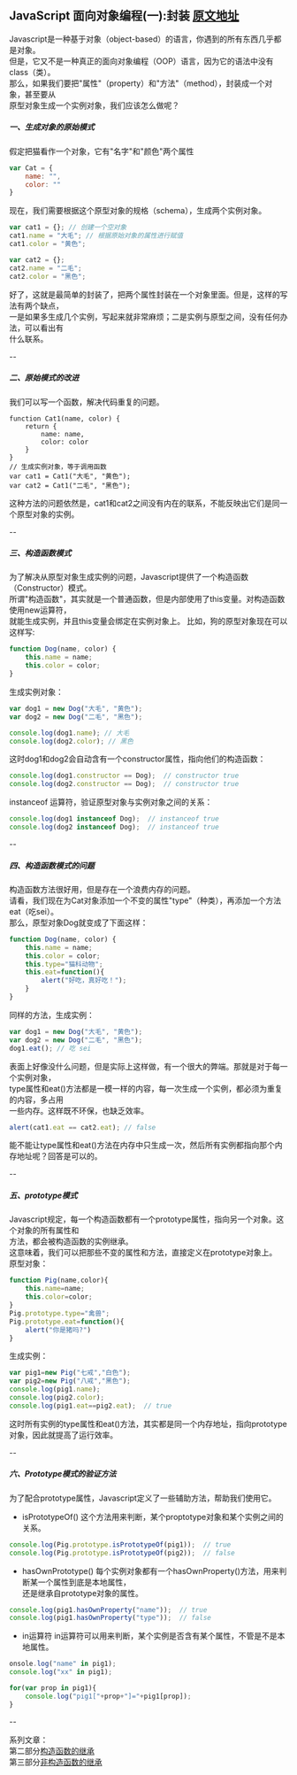 ## JavaScript 面向对象编程(一):封装 [原文地址](http://www.ruanyifeng.com/blog/2010/05/object-oriented_javascript_encapsulation.html)
Javascript是一种基于对象（object-based）的语言，你遇到的所有东西几乎都是对象。<br>但是，它又不是一种真正的面向对象编程（OOP）语言，因为它的语法中没有class（类）。<br>
那么，如果我们要把"属性"（property）和"方法"（method），封装成一个对象，甚至要从<br>
原型对象生成一个实例对象，我们应该怎么做呢？

##### 一、生成对象的原始模式
假定把猫看作一个对象，它有"名字"和"颜色"两个属性
```javascript
var Cat = {
    name: "",
    color: ""
}
```
现在，我们需要根据这个原型对象的规格（schema），生成两个实例对象。
```javascript
var cat1 = {}; // 创建一个空对象
cat1.name = "大毛"; // 根据原始对象的属性进行赋值
cat1.color = "黄色";

var cat2 = {};
cat2.name = "二毛";
cat2.color = "黑色";
```
好了，这就是最简单的封装了，把两个属性封装在一个对象里面。但是，这样的写法有两个缺点，<br>一是如果多生成几个实例，写起来就非常麻烦；二是实例与原型之间，没有任何办法，可以看出有<br>什么联系。

--

##### 二、原始模式的改进
我们可以写一个函数，解决代码重复的问题。
```javascrit
function Cat1(name, color) {
    return {
        name: name,
        color: color
    }
}
// 生成实例对象，等于调用函数
var cat1 = Cat1("大毛", "黄色");
var cat2 = Cat1("二毛", "黑色");
```
这种方法的问题依然是，cat1和cat2之间没有内在的联系，不能反映出它们是同一个原型对象的实例。

--

##### 三、构造函数模式
为了解决从原型对象生成实例的问题，Javascript提供了一个构造函数（Constructor）模式。<br>
所谓"构造函数"，其实就是一个普通函数，但是内部使用了this变量。对构造函数使用new运算符，<br>
就能生成实例，并且this变量会绑定在实例对象上。
比如，狗的原型对象现在可以这样写:
```javascript
function Dog(name, color) {
    this.name = name;
    this.color = color;
}
```
生成实例对象：
```javascript
var dog1 = new Dog("大毛", "黄色");
var dog2 = new Dog("二毛", "黑色");

console.log(dog1.name); // 大毛
console.log(dog2.color); // 黑色
```
这时dog1和dog2会自动含有一个constructor属性，指向他们的构造函数：
```javascript
console.log(dog1.constructor == Dog);  // constructor true
console.log(dog2.constructor == Dog);  // constructor true
```
instanceof 运算符，验证原型对象与实例对象之间的关系：
```javascript
console.log(dog1 instanceof Dog);  // instanceof true
console.log(dog2 instanceof Dog);  // instanceof true
```

--

##### 四、构造函数模式的问题
构造函数方法很好用，但是存在一个浪费内存的问题。<br>
请看，我们现在为Cat对象添加一个不变的属性"type"（种类），再添加一个方法eat（吃sei）。<br>
那么，原型对象Dog就变成了下面这样：
```javascript
function Dog(name, color) {
    this.name = name;
    this.color = color;
    this.type="猫科动物";
    this.eat=function(){
    	alert("好吃，真好吃！");
    }
}
```
同样的方法，生成实例：
```javascript
var dog1 = new Dog("大毛", "黄色");
var dog2 = new Dog("二毛", "黑色");
dog1.eat(); // 吃 sei
```

表面上好像没什么问题，但是实际上这样做，有一个很大的弊端。那就是对于每一个实例对象，<br>
type属性和eat()方法都是一模一样的内容，每一次生成一个实例，都必须为重复的内容，多占用<br>
一些内存。这样既不环保，也缺乏效率。
```javascript
alert(cat1.eat == cat2.eat); // false
```
能不能让type属性和eat()方法在内存中只生成一次，然后所有实例都指向那个内存地址呢？回答是可以的。

-- 

##### 五、prototype模式
Javascript规定，每一个构造函数都有一个prototype属性，指向另一个对象。这个对象的所有属性和<br>
方法，都会被构造函数的实例继承。<br>
这意味着，我们可以把那些不变的属性和方法，直接定义在prototype对象上。<br>
原型对象：
```javascript
function Pig(name,color){
	this.name=name;
	this.color=color;
}
Pig.prototype.type="禽兽";
Pig.prototype.eat=function(){
	alert("你是猪吗?")
}
```
生成实例：
```javascript
var pig1=new Pig("七戒","白色");
var pig2=new Pig("八戒","黑色");
console.log(pig1.name);
console.log(pig2.color);
console.log(pig1.eat==pig2.eat);  // true
```
这时所有实例的type属性和eat()方法，其实都是同一个内存地址，指向prototype对象，因此就提高了运行效率。

--

##### 六、Prototype模式的验证方法
为了配合prototype属性，Javascript定义了一些辅助方法，帮助我们使用它。<br>

* isPrototypeOf()
这个方法用来判断，某个proptotype对象和某个实例之间的关系。<br>
```javascript
console.log(Pig.prototype.isPrototypeOf(pig1));  // true
console.log(Pig.prototype.isPrototypeOf(pig2));  // false
```

* hasOwnPrototype()
每个实例对象都有一个hasOwnProperty()方法，用来判断某一个属性到底是本地属性，<br>
还是继承自prototype对象的属性。
```javascript
console.log(pig1.hasOwnProperty("name"));  // true
console.log(pig1.hasOwnProperty("type"));  // false
```

* in运算符
in运算符可以用来判断，某个实例是否含有某个属性，不管是不是本地属性。
```javascript
onsole.log("name" in pig1);
console.log("xx" in pig1);

for(var prop in pig1){
	console.log("pig1["+prop+"]="+pig1[prop]);
}
```

--

系列文章：<br>
第二部分[构造函数的继承]()<br>
第三部分[非构造函数的继承]()
